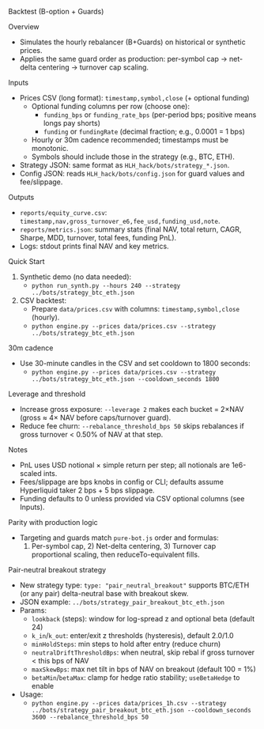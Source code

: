 Backtest (B-option + Guards)

Overview
- Simulates the hourly rebalancer (B+Guards) on historical or synthetic prices.
- Applies the same guard order as production: per-symbol cap → net-delta centering → turnover cap scaling.

Inputs
- Prices CSV (long format): `timestamp,symbol,close` (+ optional funding)
  - Optional funding columns per row (choose one):
    - `funding_bps` or `funding_rate_bps` (per-period bps; positive means longs pay shorts)
    - `funding` or `fundingRate` (decimal fraction; e.g., 0.0001 = 1 bps)
  - Hourly or 30m cadence recommended; timestamps must be monotonic.
  - Symbols should include those in the strategy (e.g., BTC, ETH).
- Strategy JSON: same format as `HLH_hack/bots/strategy_*.json`.
- Config JSON: reads `HLH_hack/bots/config.json` for guard values and fee/slippage.

Outputs
- `reports/equity_curve.csv`: `timestamp,nav,gross_turnover_e6,fee_usd,funding_usd,note`.
- `reports/metrics.json`: summary stats (final NAV, total return, CAGR, Sharpe, MDD, turnover, total fees, funding PnL).
- Logs: stdout prints final NAV and key metrics.

Quick Start
1) Synthetic demo (no data needed):
   - `python run_synth.py --hours 240 --strategy ../bots/strategy_btc_eth.json`
2) CSV backtest:
   - Prepare `data/prices.csv` with columns: `timestamp,symbol,close` (hourly).
   - `python engine.py --prices data/prices.csv --strategy ../bots/strategy_btc_eth.json`

30m cadence
- Use 30-minute candles in the CSV and set cooldown to 1800 seconds:
  - `python engine.py --prices data/prices.csv --strategy ../bots/strategy_btc_eth.json --cooldown_seconds 1800`

Leverage and threshold
- Increase gross exposure: `--leverage 2` makes each bucket = 2×NAV (gross ≈ 4× NAV before caps/turnover guard).
- Reduce fee churn: `--rebalance_threshold_bps 50` skips rebalances if gross turnover < 0.50% of NAV at that step.

Notes
- PnL uses USD notional × simple return per step; all notionals are 1e6-scaled ints.
- Fees/slippage are bps knobs in config or CLI; defaults assume Hyperliquid taker 2 bps + 5 bps slippage.
- Funding defaults to 0 unless provided via CSV optional columns (see Inputs).

Parity with production logic
- Targeting and guards match `pure-bot.js` order and formulas:
  1) Per-symbol cap, 2) Net-delta centering, 3) Turnover cap proportional scaling, then reduceTo-equivalent fills.

Pair-neutral breakout strategy
- New strategy type: `type: "pair_neutral_breakout"` supports BTC/ETH (or any pair) delta-neutral base with breakout skew.
- JSON example: `../bots/strategy_pair_breakout_btc_eth.json`
- Params:
  - `lookback` (steps): window for log-spread z and optional beta (default 24)
  - `k_in`/`k_out`: enter/exit z thresholds (hysteresis), default 2.0/1.0
  - `minHoldSteps`: min steps to hold after entry (reduce churn)
  - `neutralDriftThresholdBps`: when neutral, skip rebal if gross turnover < this bps of NAV
  - `maxSkewBps`: max net tilt in bps of NAV on breakout (default 100 = 1%)
  - `betaMin`/`betaMax`: clamp for hedge ratio stability; `useBetaHedge` to enable
- Usage:
  - `python engine.py --prices data/prices_1h.csv --strategy ../bots/strategy_pair_breakout_btc_eth.json --cooldown_seconds 3600 --rebalance_threshold_bps 50`
